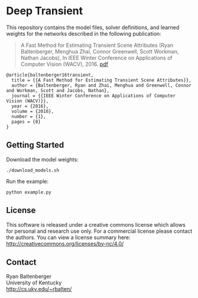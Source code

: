 # Deep Transient 

This repository contains the model files, solver definitions, and
learned weights for the networks described in the following
publication: 

> A Fast Method for Estimating Transient Scene Attributes (Ryan
> Baltenberger, Menghua Zhai, Connor Greenwell, Scott Workman, 
> Nathan Jacobs), In IEEE Winter Conference on Applications of
> Computer Vision (WACV), 2016.
> [pdf](http://cs.uky.edu/~rbalten/transient/docs/Baltenberger_Transient-Attributes_WACV16.pdf) 

```
@article{baltenberger16transient,
  title = {{A Fast Method for Estimating Transient Scene Attributes}}, 
  author = {Baltenberger, Ryan and Zhai, Menghua and Greenwell, Connor and Workman, Scott and Jacobs, Nathan}, 
  journal = {{IEEE Winter Conference on Applications of Computer Vision (WACV)}}, 
  year = {2016}, 
  volume = {2016}, 
  number = {1}, 
  pages = {8}
}
```

## Getting Started

Download the model weights:

```./download_models.sh```

Run the example:

```python example.py```

## License

This software is released under a creative commons license which
allows for personal and research use only. For a commercial license
please contact the authors. You can view a license summary here:
http://creativecommons.org/licenses/by-nc/4.0/

## Contact

Ryan Baltenberger  
University of Kentucky  
http://cs.uky.edu/~rbalten/


